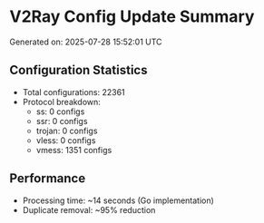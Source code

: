 # V2Ray Config Update Summary
Generated on: 2025-07-28 15:52:01 UTC

## Configuration Statistics
- Total configurations: 22361
- Protocol breakdown:
  - ss: 0 configs
  - ssr: 0 configs
  - trojan: 0 configs
  - vless: 0 configs
  - vmess: 1351 configs

## Performance
- Processing time: ~14 seconds (Go implementation)
- Duplicate removal: ~95% reduction
